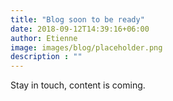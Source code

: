 ```yaml
---
title: "Blog soon to be ready"
date: 2018-09-12T14:39:16+06:00
author: Etienne
image: images/blog/placeholder.png
description : ""
---
```



Stay in touch, content is coming.
